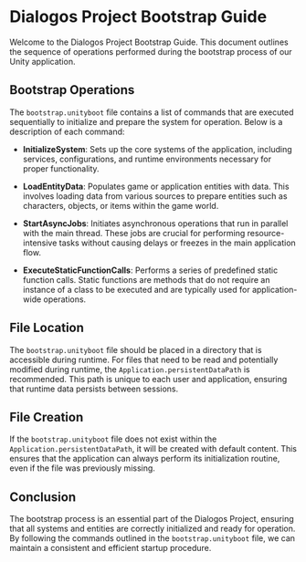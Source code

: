 # Dialogos Project Bootstrap Guide

Welcome to the Dialogos Project Bootstrap Guide. This document outlines the sequence of operations performed during the bootstrap process of our Unity application.

## Bootstrap Operations

The `bootstrap.unityboot` file contains a list of commands that are executed sequentially to initialize and prepare the system for operation. Below is a description of each command:

- **InitializeSystem**: Sets up the core systems of the application, including services, configurations, and runtime environments necessary for proper functionality.

- **LoadEntityData**: Populates game or application entities with data. This involves loading data from various sources to prepare entities such as characters, objects, or items within the game world.

- **StartAsyncJobs**: Initiates asynchronous operations that run in parallel with the main thread. These jobs are crucial for performing resource-intensive tasks without causing delays or freezes in the main application flow.

- **ExecuteStaticFunctionCalls**: Performs a series of predefined static function calls. Static functions are methods that do not require an instance of a class to be executed and are typically used for application-wide operations.

## File Location

The `bootstrap.unityboot` file should be placed in a directory that is accessible during runtime. For files that need to be read and potentially modified during runtime, the `Application.persistentDataPath` is recommended. This path is unique to each user and application, ensuring that runtime data persists between sessions.

## File Creation

If the `bootstrap.unityboot` file does not exist within the `Application.persistentDataPath`, it will be created with default content. This ensures that the application can always perform its initialization routine, even if the file was previously missing.

## Conclusion

The bootstrap process is an essential part of the Dialogos Project, ensuring that all systems and entities are correctly initialized and ready for operation. By following the commands outlined in the `bootstrap.unityboot` file, we can maintain a consistent and efficient startup procedure.
